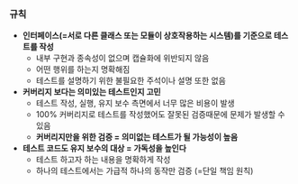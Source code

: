### 규칙
- **인터페이스(=서로 다른 클래스 또는 모듈이 상호작용하는 시스템)를 기준으로 테스트를 작성**
	- 내부 구현과 종속성이 없으며 캡슐화에 위반되지 않음
	- 어떤 행위를 하는지 명확해짐
	- 테스트를 설명하기 위한 불필요한 주석이나 설명 또한  없음
- **커버리지 보다는 의미있는 테스트인지 고민**
	- 테스트 작성, 실행, 유지 보수 측면에서 너무 많은 비용이 발생
	- 100% 커버리지로 테스트를 작성했어도 잘못된 검증때문에 문제가 발생할 수 있음
	- **커버리지만을 위한 검증 = 의미없는 테스트가 될 가능성이 높음**
- **테스트 코드도 유지 보수의 대상 = 가독성을 높인다**
	- 테스트 하고자 하는 내용을 명확하게 작성
	- 하나의 테스트에서는 가급적 하나의 동작만 검증 (=단일 책임 원칙)


